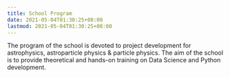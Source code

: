 ```yaml
---
title: School Program
date: 2021-05-04T01:30:25+08:00
lastmod: 2021-05-04T01:30:25+08:00
---
```


The program of the school is devoted to project development for astrophysics, astroparticle physics & particle physics. The aim of the school is to provide theoretical and hands-on training on Data Science and Python development.
